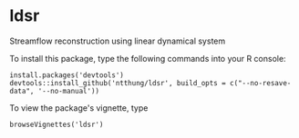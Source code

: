 # ldsr
Streamflow reconstruction using linear dynamical system

To install this package, type the following commands into your R console:

```
install.packages('devtools')
devtools::install_github('ntthung/ldsr', build_opts = c("--no-resave-data", '--no-manual'))
```

To view the package's vignette, type

`browseVignettes('ldsr')`
